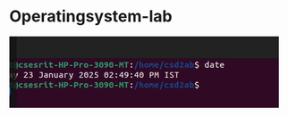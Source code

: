 # Operatingsystem-lab
![Image Alt](https://github.com/CHANDANA2005971/Operatingsystem-lab/blob/ea38fbce9f6b37581a6cd50754d9ad0000de07de/date.jpeg)
